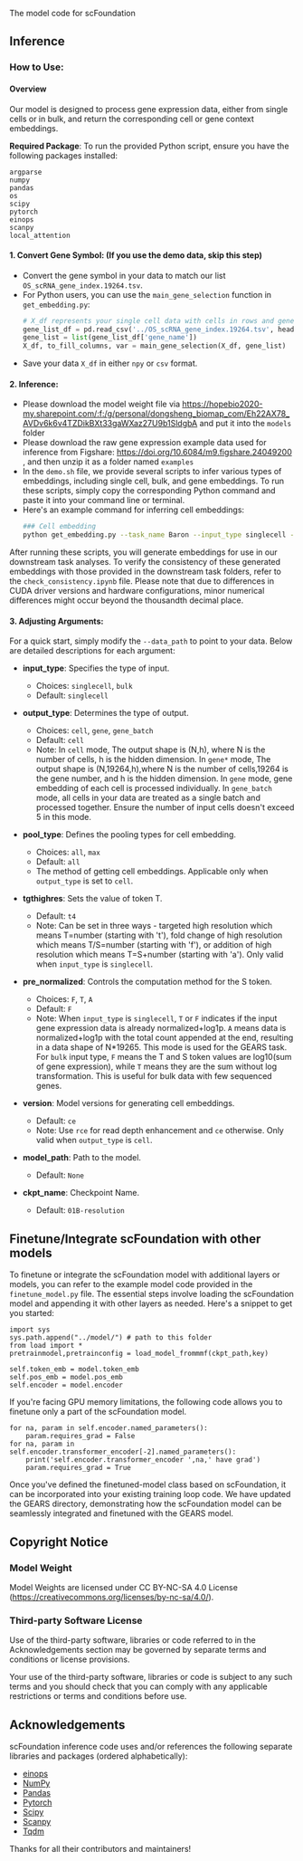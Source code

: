 The model code for scFoundation

## Inference
### How to Use:
#### Overview

Our model is designed to process gene expression data, either from single cells or in bulk, and return the corresponding cell or gene context embeddings.
  
**Required Package**:
To run the provided Python script, ensure you have the following packages installed:
```
argparse
numpy
pandas
os
scipy
pytorch
einops
scanpy
local_attention
```

#### 1. Convert Gene Symbol: (If you use the demo data, skip this step)
- Convert the gene symbol in your data to match our list `OS_scRNA_gene_index.19264.tsv`.
- For Python users, you can use the `main_gene_selection` function in `get_embedding.py`:
  ```python
  # X_df represents your single cell data with cells in rows and genes in columns
  gene_list_df = pd.read_csv('../OS_scRNA_gene_index.19264.tsv', header=0, delimiter='\t')
  gene_list = list(gene_list_df['gene_name'])
  X_df, to_fill_columns, var = main_gene_selection(X_df, gene_list)
  ```
- Save your data `X_df` in either `npy` or `csv` format.

#### 2. Inference:
- Please download the model weight file via https://hopebio2020-my.sharepoint.com/:f:/g/personal/dongsheng_biomap_com/Eh22AX78_AVDv6k6v4TZDikBXt33gaWXaz27U9b1SldgbA and put it into the  `models` folder
- Please download the raw gene expression example data used for inference from Figshare: https://doi.org/10.6084/m9.figshare.24049200 , and then unzip it as a folder named `examples`
- In the `demo.sh` file, we provide several scripts to infer various types of embeddings, including single cell, bulk, and gene embeddings. To run these scripts, simply copy the corresponding Python command and paste it into your command line or terminal.
- Here's an example command for inferring cell embeddings:
  ```bash
  ### Cell embedding
  python get_embedding.py --task_name Baron --input_type singlecell --output_type cell --pool_type all --tgthighres a5 --data_path ./examples/enhancement/Baron_enhancement.csv --save_path ./examples/enhancement/ --pre_normalized F --version rde
  ```

After running these scripts, you will generate embeddings for use in our downstream task analyses. To verify the consistency of these generated embeddings with those provided in the downstream task folders, refer to the `check_consistency.ipynb` file. Please note that due to differences in CUDA driver versions and hardware configurations, minor numerical differences might occur beyond the thousandth decimal place.

#### 3. Adjusting Arguments:
For a quick start, simply modify the `--data_path` to point to your data.
Below are detailed descriptions for each argument:

- **input_type**: Specifies the type of input. 
  - Choices: `singlecell`, `bulk`
  - Default: `singlecell`

- **output_type**: Determines the type of output.
  - Choices: `cell`, `gene`, `gene_batch`
  - Default: `cell`
  - Note: In `cell` mode, The output shape is (N,h), where N is the number of cells, h is the hidden dimension. In `gene*` mode, The output shape is (N,19264,h),where N is the number of cells,19264 is the gene number, and h is the hidden dimension. In `gene` mode, gene embedding of each cell is processed individually. In `gene_batch` mode, all cells in your data are treated as a single batch and processed together. Ensure the number of input cells doesn't exceed 5 in this mode.

- **pool_type**: Defines the pooling types for cell embedding.
  - Choices: `all`, `max`
  - Default: `all`
  - The method of getting cell embeddings. Applicable only when `output_type` is set to `cell`.

- **tgthighres**: Sets the value of token T. 
  - Default: `t4`
  - Note: Can be set in three ways - targeted high resolution which means T=number (starting with 't'), fold change of high resolution which means T/S=number (starting with 'f'), or addition of high resolution which means T=S+number (starting with 'a'). Only valid when `input_type` is `singlecell`.

- **pre_normalized**: Controls the computation method for the S token.
  - Choices: `F`, `T`, `A`
  - Default: `F`
  - Note: When `input_type` is `singlecell`, `T` or `F` indicates if the input gene expression data is already normalized+log1p. `A` means data is normalized+log1p with the total count appended at the end, resulting in a data shape of N*19265. This mode is used for the GEARS task. For `bulk` input type, `F` means the T and S token values are log10(sum of gene expression), while `T` means they are the sum without log transformation. This is useful for bulk data with few sequenced genes.

- **version**: Model versions for generating cell embeddings.
  - Default: `ce`
  - Note: Use `rce` for read depth enhancement and `ce` otherwise. Only valid when `output_type` is `cell`.

- **model_path**: Path to the model.
  - Default: `None`

- **ckpt_name**: Checkpoint Name.
  - Default: `01B-resolution`

## Finetune/Integrate scFoundation with other models
To finetune or integrate the scFoundation model with additional layers or models, you can refer to the example model code provided in the `finetune_model.py` file. The essential steps involve loading the scFoundation model and appending it with other layers as needed. Here's a snippet to get you started:
```
import sys 
sys.path.append("../model/") # path to this folder
from load import *
pretrainmodel,pretrainconfig = load_model_frommmf(ckpt_path,key)

self.token_emb = model.token_emb
self.pos_emb = model.pos_emb
self.encoder = model.encoder
```
If you're facing GPU memory limitations, the following code allows you to finetune only a part of the scFoundation model.
```
for na, param in self.encoder.named_parameters():
    param.requires_grad = False
for na, param in self.encoder.transformer_encoder[-2].named_parameters():
    print('self.encoder.transformer_encoder ',na,' have grad')
    param.requires_grad = True
```
Once you've defined the finetuned-model class based on scFoundation, it can be incorporated into your existing training loop code. We have updated the GEARS directory, demonstrating how the scFoundation model can be seamlessly integrated and finetuned with the GEARS model.


## Copyright Notice

### Model Weight

Model Weights are licensed under CC BY-NC-SA 4.0 License (https://creativecommons.org/licenses/by-nc-sa/4.0/).

### Third-party Software License

Use of the third-party software, libraries or code referred to in the Acknowledgements section may be governed by separate terms and conditions or license provisions.

Your use of the third-party software, libraries or code is subject to any such terms and you should check that you can comply with any applicable restrictions or terms and conditions before use.

## Acknowledgements

scFoundation inference code uses and/or references the following separate libraries and packages (ordered alphabetically):

- [einops](https://github.com/arogozhnikov/einops)
- [NumPy](https://numpy.org/)
- [Pandas](https://pandas.pydata.org/)
- [Pytorch](https://pytorch.org/)
- [Scipy](https://scipy.org/)
- [Scanpy](https://scanpy.readthedocs.io/en/stable/)
- [Tqdm](https://github.com/tqdm/tqdm)

Thanks for all their contributors and maintainers!